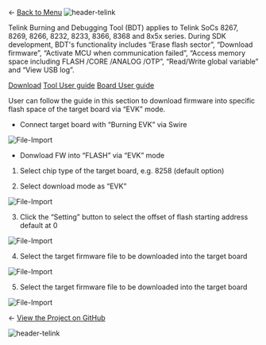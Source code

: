 ← [Back to Menu](https://telinkgithub.github.io/Telink/ "Menu")
![header-telink](https://i.imgur.com/5kRG6CF.jpg)

Telink Burning and Debugging Tool (BDT) applies to Telink SoCs 8267, 8269, 8266, 8232, 8233, 8366, 8368 and 8x5x series. During SDK development, BDT's functionality includes “Erase flash sector”, “Download firmware”, “Activate MCU when communication failed”, “Access memory space including FLASH /CORE /ANALOG /OTP”, “Read/Write global variable” and “View USB log”.

[Download](http://wiki.telink-semi.cn/tools_and_sdk/Tools/BDT/BDT.zip)
[Tool User guide](http://wiki.telink-semi.cn/tools_and_sdk/Tools/BDT/BDT%20%20User%20Guide.zip)
[Board User guide](http://wiki.telink-semi.cn/doc/an/AN_18010500-E_User%20Guide%20for%20Telink%20Burning%20EVK%20TLSR8266BR56.pdf)

User can follow the guide in this section to download firmware into specific flash space of the target board via “EVK” mode.

* Connect target board with “Burning EVK” via Swire

![File-Import](http://wiki.telink-semi.cn/dokuwiki/lib/exe/fetch.php?media=menu:tools:pasted:20181020-165920.png")

* Donwload FW into “FLASH” via “EVK” mode

1. Select chip type of the target board, e.g. 8258 (default option)

2. Select download mode as “EVK”

![File-Import](http://wiki.telink-semi.cn/dokuwiki/lib/exe/fetch.php?media=menu:tools:pasted:20181020-165729.png")

3. Click the “Setting” button to select the offset of flash starting address default at 0

![File-Import](http://wiki.telink-semi.cn/dokuwiki/lib/exe/fetch.php?media=menu:tools:pasted:20181020-165748.png")

4. Select the target firmware file to be downloaded into the target board

![File-Import](http://wiki.telink-semi.cn/dokuwiki/lib/exe/fetch.php?media=menu:tools:pasted:20181020-165813.png")

5. Select the target firmware file to be downloaded into the target board

![File-Import](http://wiki.telink-semi.cn/dokuwiki/lib/exe/fetch.php?media=menu:tools:pasted:20181020-165831.png")

← [View the Project on GitHub](https://github.com/TelinkGithub/item-2 "Menu")


![header-telink](https://i.imgur.com/7U96dR0.jpg)
